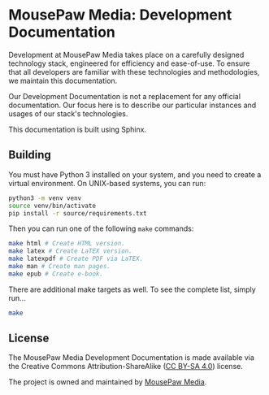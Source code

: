 MousePaw Media: Development Documentation
============================================

Development at MousePaw Media takes place on a carefully designed
technology stack, engineered for efficiency and ease-of-use. To ensure
that all developers are familiar with these technologies and methodologies,
we maintain this documentation.

Our Development Documentation is not a replacement for any official
documentation. Our focus here is to describe our particular instances
and usages of our stack's technologies.

This documentation is built using Sphinx.

Building
----------------------------------

You must have Python 3 installed on your system, and you need to create a
virtual environment. On UNIX-based systems, you can run:

```bash
python3 -m venv venv
source venv/bin/activate
pip install -r source/requirements.txt
```

Then you can run one of the following `make` commands:

```bash
make html # Create HTML version.
make latex # Create LaTEX version.
make latexpdf # Create PDF via LaTEX.
make man # Create man pages.
make epub # Create e-book.
```

There are additional make targets as well. To see the complete list, simply run...

```bash
make
```

License
---------------

The MousePaw Media Development Documentation is made available via the
Creative Commons Attribution-ShareAlike ([CC BY-SA 4.0][2]) license.

The project is owned and maintained by [MousePaw Media][1].

[1]: https://www.mousepawmedia.com/developers
[2]: https://creativecommons.org/licenses/by-sa/4.0/
